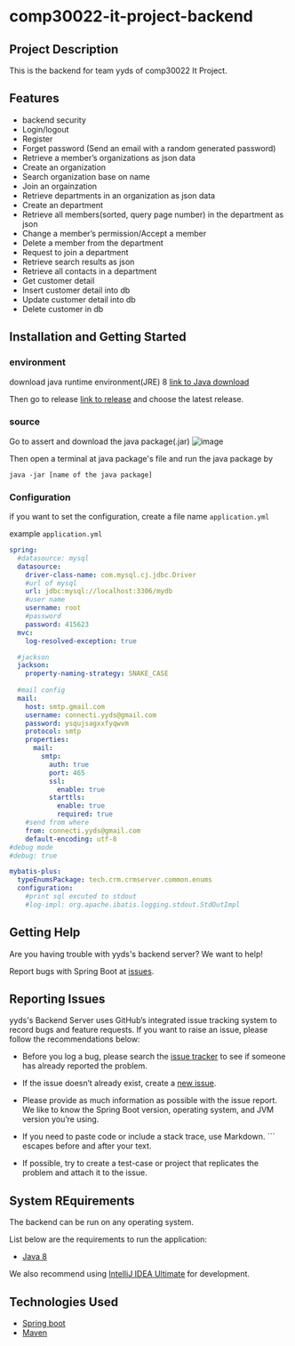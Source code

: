 # comp30022-it-project-backend

## Project Description

This is the backend for team yyds of comp30022 It Project.

## Features
* backend security
* Login/logout
* Register
* Forget password (Send an email with a random generated password)
* Retrieve a member’s organizations as json data
* Create an organization
* Search organization base on name
* Join an orgainzation
* Retrieve departments in an organization as json data
* Create an department
* Retrieve all members(sorted, query page number) in the department as json
* Change a member’s permission/Accept a member
* Delete a member from the department
* Request to join a department
* Retrieve search results as json
* Retrieve all contacts in a department
* Get customer detail
* Insert customer detail into db
* Update customer detail into db
* Delete customer in db

## Installation and Getting Started

### environment
download java runtime environment(JRE) 8 [link to Java download](https://www.oracle.com/java/technologies/downloads/#java8)

Then go to release [link to release](https://github.com/is0xjh25/comp30022-it-project-backend/releases) and choose the latest release.

### source
Go to assert and download the java package(.jar)
![image](https://user-images.githubusercontent.com/71265122/134913809-5631de25-8731-4534-978a-f3e84fb362a0.png)

Then open a terminal at java package's file and run the java package by
```
java -jar [name of the java package]
```


### Configuration
if you want to set the configuration, create a file name ``` application.yml ```

example ``` application.yml ```
```yml
spring:
  #datasource: mysql
  datasource:
    driver-class-name: com.mysql.cj.jdbc.Driver
    #url of mysql
    url: jdbc:mysql://localhost:3306/mydb
    #user name
    username: root
    #password
    password: 415623
  mvc:
    log-resolved-exception: true

  #jackson
  jackson:
    property-naming-strategy: SNAKE_CASE
  
  #mail config
  mail:
    host: smtp.gmail.com
    username: connecti.yyds@gmail.com
    password: ysqujsagxxfyqwvm
    protocol: smtp
    properties:
      mail:
        smtp:
          auth: true
          port: 465
          ssl:
            enable: true
          starttls:
            enable: true
            required: true
    #send from where
    from: connecti.yyds@gmail.com
    default-encoding: utf-8
#debug mode
#debug: true

mybatis-plus:
  typeEnumsPackage: tech.crm.crmserver.common.enums
  configuration:
    #print sql excuted to stdout
    #log-impl: org.apache.ibatis.logging.stdout.StdOutImpl
```

## Getting Help

Are you having trouble with yyds's backend server? We want to help!

Report bugs with Spring Boot at [issues](https://github.com/is0xjh25/comp30022-it-project-backend/issues).

## Reporting Issues

yyds's Backend Server uses GitHub’s integrated issue tracking system to record bugs and feature requests. If you want to raise an issue, please follow the recommendations below:

* Before you log a bug, please search the [issue tracker](https://github.com/is0xjh25/comp30022-it-project-backend/issues) to see if someone has already reported the problem.

* If the issue doesn’t already exist, create a [new issue](https://github.com/is0xjh25/comp30022-it-project-backend/issues/new).

* Please provide as much information as possible with the issue report. We like to know the Spring Boot version, operating system, and JVM version you’re using.

* If you need to paste code or include a stack trace, use Markdown. ``` escapes before and after your text.

* If possible, try to create a test-case or project that replicates the problem and attach it to the issue.

## System REquirements
The backend can be run on any operating system.

List below are the requirements to run the application:

* [Java 8](https://www.oracle.com/java/technologies/downloads/#java8)

We also recommend using [IntelliJ IDEA Ultimate](https://www.jetbrains.com/idea/) for development.

## Technologies Used

* [Spring boot](https://spring.io/)
* [Maven](https://maven.apache.org/)
